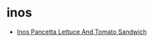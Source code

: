 # inos

 * [Inos Pancetta Lettuce And Tomato Sandwich](../index/i/inos-pancetta-lettuce-and-tomato-sandwich-358333.json)
